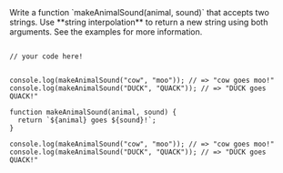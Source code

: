 <instructions>
Write a function `makeAnimalSound(animal, sound)` that accepts two strings. Use
**string interpolation** to return a new string using both arguments.  See the
examples for more information.
</instructions>

```repl-node

// your code here!


console.log(makeAnimalSound("cow", "moo")); // => "cow goes moo!"
console.log(makeAnimalSound("DUCK", "QUACK")); // => "DUCK goes QUACK!"
```

```solution-node
function makeAnimalSound(animal, sound) {
  return `${animal} goes ${sound}!`;
}

console.log(makeAnimalSound("cow", "moo")); // => "cow goes moo!"
console.log(makeAnimalSound("DUCK", "QUACK")); // => "DUCK goes QUACK!"
```
